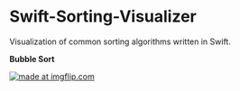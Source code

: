 # Swift-Sorting-Visualizer

Visualization of common sorting algorithms written in Swift.

**Bubble Sort**

<a href="https://imgflip.com/gif/3j0bzz"><img src="https://i.imgflip.com/3j0bzz.gif" title="made at imgflip.com"/></a>
